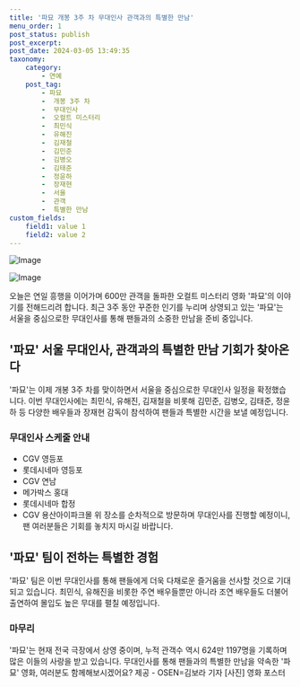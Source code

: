 ```yaml
---
title: '파묘 개봉 3주 차 무대인사 관객과의 특별한 만남'
menu_order: 1
post_status: publish
post_excerpt: 
post_date: 2024-03-05 13:49:35
taxonomy:
    category:
        - 연예
    post_tag:
        - 파묘
        -  개봉 3주 차
        -  무대인사
        -  오컬트 미스터리
        -  최민식
        -  유해진
        -  김재철
        -  김민준
        -  김병오
        -  김태준
        -  정윤하
        -  장재현
        -  서울
        -  관객
        -  특별한 만남
custom_fields:
    field1: value 1
    field2: value 2
---
```


![Image](https://ssl.pstatic.net/mimgnews/image/109/2024/03/05/0005029864_001_20240305092004940.jpg?type=w540)

![Image](https://mimgnews.pstatic.net/image/109/2024/03/05/0005029864_002_20240305092004958.jpg?type=w540)

오늘은 연일 흥행을 이어가며 600만 관객을 돌파한 오컬트 미스터리 영화 '파묘'의 이야기를 전해드리려 합니다. 최근 3주 동안 꾸준한 인기를 누리며 상영되고 있는 '파묘'는 서울을 중심으로한 무대인사를 통해 팬들과의 소중한 만남을 준비 중입니다.
## '파묘' 서울 무대인사, 관객과의 특별한 만남 기회가 찾아온다
'파묘'는 이제 개봉 3주 차를 맞이하면서 서울을 중심으로한 무대인사 일정을 확정했습니다. 이번 무대인사에는 최민식, 유해진, 김재철을 비롯해 김민준, 김병오, 김태준, 정윤하 등 다양한 배우들과 장재현 감독이 참석하여 팬들과 특별한 시간을 보낼 예정입니다.
### 무대인사 스케줄 안내
- CGV 영등포
- 롯데시네마 영등포
- CGV 연남
- 메가박스 홍대
- 롯데시네마 합정
- CGV 용산아이파크몰
위 장소를 순차적으로 방문하며 무대인사를 진행할 예정이니, 팬 여러분들은 기회를 놓치지 마시길 바랍니다.
## '파묘' 팀이 전하는 특별한 경험
'파묘' 팀은 이번 무대인사를 통해 팬들에게 더욱 다채로운 즐거움을 선사할 것으로 기대되고 있습니다. 최민식, 유해진을 비롯한 주연 배우들뿐만 아니라 조연 배우들도 더불어 출연하여 몰입도 높은 무대를 펼칠 예정입니다.
### 마무리
'파묘'는 현재 전국 극장에서 상영 중이며, 누적 관객수 역시 624만 1197명을 기록하며 많은 이들의 사랑을 받고 있습니다. 무대인사를 통해 팬들과의 특별한 만남을 약속한 '파묘' 영화, 여러분도 함께해보시겠어요?
제공 - OSEN=김보라 기자
[사진] 영화 포스터
